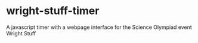 # wright-stuff-timer
 A javascript timer with a webpage interface for the Science Olympiad event Wright Stuff
